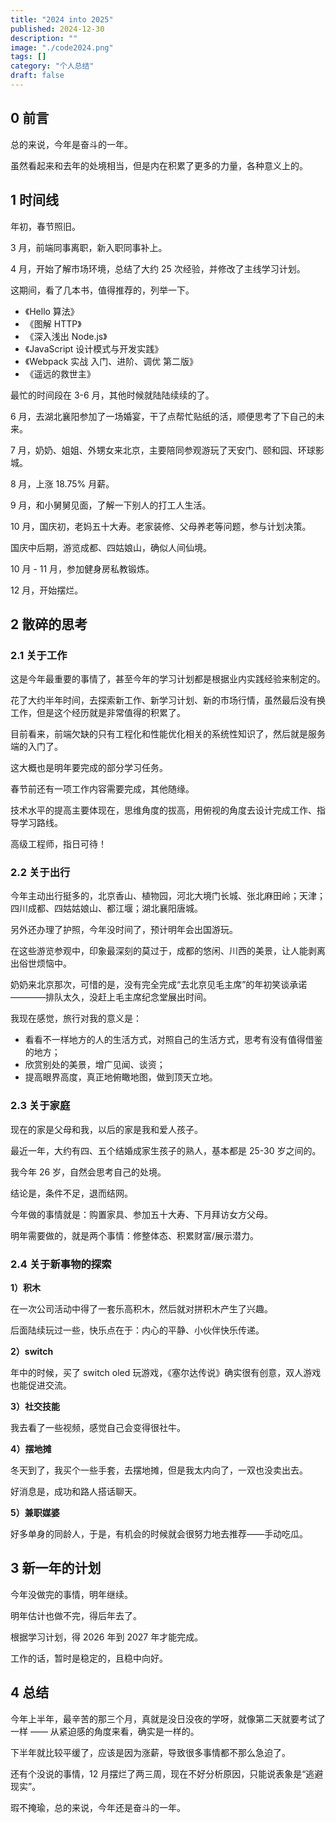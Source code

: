 ```yaml
---
title: "2024 into 2025"
published: 2024-12-30
description: ""
image: "./code2024.png"
tags: []
category: "个人总结"
draft: false
---
```


## 0 前言

总的来说，今年是奋斗的一年。

虽然看起来和去年的处境相当，但是内在积累了更多的力量，各种意义上的。

## 1 时间线

年初，春节照旧。

3 月，前端同事离职，新入职同事补上。

4 月，开始了解市场环境，总结了大约 25 次经验，并修改了主线学习计划。

这期间，看了几本书，值得推荐的，列举一下。

- 《Hello 算法》
- 《图解 HTTP》
- 《深入浅出 Node.js》
- 《JavaScript 设计模式与开发实践》
- 《Webpack 实战 入门、进阶、调优 第二版》
- 《遥远的救世主》

最忙的时间段在 3-6 月，其他时候就陆陆续续的了。

6 月，去湖北襄阳参加了一场婚宴，干了点帮忙贴纸的活，顺便思考了下自己的未来。

7 月，奶奶、姐姐、外甥女来北京，主要陪同参观游玩了天安门、颐和园、环球影城。

8 月，上涨 18.75% 月薪。

9 月，和小舅舅见面，了解一下别人的打工人生活。

10 月，国庆初，老妈五十大寿。老家装修、父母养老等问题，参与计划决策。

国庆中后期，游览成都、四姑娘山，确似人间仙境。

10 月 - 11 月，参加健身房私教锻炼。

12 月，开始摆烂。

## 2 散碎的思考

### 2.1 关于工作

这是今年最重要的事情了，甚至今年的学习计划都是根据业内实践经验来制定的。

花了大约半年时间，去探索新工作、新学习计划、新的市场行情，虽然最后没有换工作，但是这个经历就是非常值得的积累了。

目前看来，前端欠缺的只有工程化和性能优化相关的系统性知识了，然后就是服务端的入门了。

这大概也是明年要完成的部分学习任务。

春节前还有一项工作内容需要完成，其他随缘。

技术水平的提高主要体现在，思维角度的拔高，用俯视的角度去设计完成工作、指导学习路线。

高级工程师，指日可待！

### 2.2 关于出行

今年主动出行挺多的，北京香山、植物园，河北大境门长城、张北麻田岭；天津；四川成都、四姑姑娘山、都江堰；湖北襄阳唐城。

另外还办理了护照，今年没时间了，预计明年会出国游玩。

在这些游览参观中，印象最深刻的莫过于，成都的悠闲、川西的美景，让人能剥离出俗世烦恼中。

奶奶来北京那次，可惜的是，没有完全完成“去北京见毛主席”的年初笑谈承诺————排队太久，没赶上毛主席纪念堂展出时间。

我现在感觉，旅行对我的意义是：

- 看看不一样地方的人的生活方式，对照自己的生活方式，思考有没有值得借鉴的地方；
- 欣赏别处的美景，增广见闻、谈资；
- 提高眼界高度，真正地俯瞰地图，做到顶天立地。

### 2.3 关于家庭

现在的家是父母和我，以后的家是我和爱人孩子。

最近一年，大约有四、五个结婚成家生孩子的熟人，基本都是 25-30 岁之间的。

我今年 26 岁，自然会思考自己的处境。

结论是，条件不足，退而结网。

今年做的事情就是：购置家具、参加五十大寿、下月拜访女方父母。

明年需要做的，就是两个事情：修整体态、积累财富/展示潜力。

### 2.4 关于新事物的探索

**1）积木**

在一次公司活动中得了一套乐高积木，然后就对拼积木产生了兴趣。

后面陆续玩过一些，快乐点在于：内心的平静、小伙伴快乐传递。

**2）switch**

年中的时候，买了 switch oled 玩游戏，《塞尔达传说》确实很有创意，双人游戏也能促进交流。

**3）社交技能**

我去看了一些视频，感觉自己会变得很社牛。

**4）摆地摊**

冬天到了，我买个一些手套，去摆地摊，但是我太内向了，一双也没卖出去。

好消息是，成功和路人搭话聊天。

**5）兼职媒婆**

好多单身的同龄人，于是，有机会的时候就会很努力地去推荐——手动吃瓜。

## 3 新一年的计划

今年没做完的事情，明年继续。

明年估计也做不完，得后年去了。

根据学习计划，得 2026 年到 2027 年才能完成。

工作的话，暂时是稳定的，且稳中向好。

## 4 总结

今年上半年，最辛苦的那三个月，真就是没日没夜的学呀，就像第二天就要考试了一样 —— 从紧迫感的角度来看，确实是一样的。

下半年就比较平缓了，应该是因为涨薪，导致很多事情都不那么急迫了。

还有个没说的事情，12 月摆烂了两三周，现在不好分析原因，只能说表象是“逃避现实”。

瑕不掩瑜，总的来说，今年还是奋斗的一年。
